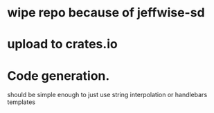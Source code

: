 
# wipe repo because of jeffwise-sd

# upload to crates.io

# Code generation.

should be simple enough to just use string interpolation 
or handlebars templates

